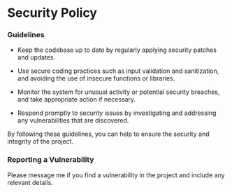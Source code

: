 # Security Policy

### Guidelines

- Keep the codebase up to date by regularly applying security patches and updates.

- Use secure coding practices such as input validation and sanitization, and avoiding the use of insecure functions or libraries.

- Monitor the system for unusual activity or potential security breaches, and take appropriate action if necessary.

- Respond promptly to security issues by investigating and addressing any vulnerabilities that are discovered.

By following these guidelines, you can help to ensure the security and integrity of the project.


### Reporting a Vulnerability

Please message me if you find a vulnerability in the project and include any relevant details.
